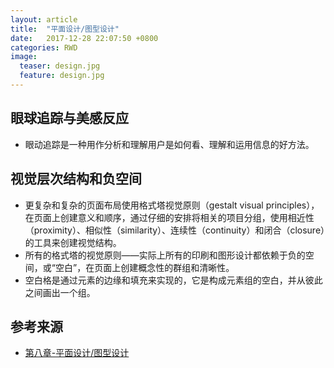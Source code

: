 ```yaml
---
layout: article
title:  "平面设计/图型设计"
date:   2017-12-28 22:07:50 +0800
categories: RWD
image:
  teaser: design.jpg
  feature: design.jpg
---
```


## 眼球追踪与美感反应
* 眼动追踪是一种用作分析和理解用户是如何看、理解和运用信息的好方法。

## 视觉层次结构和负空间
* 更复杂和复杂的页面布局使用格式塔视觉原则（gestalt visual principles），在页面上创建意义和顺序，通过仔细的安排将相关的项目分组，使用相近性（proximity）、相似性（similarity）、连续性（continuity）和闭合（closure）的工具来创建视觉结构。
* 所有的格式塔的视觉原则——实际上所有的印刷和图形设计都依赖于负的空间，或“空白”，在页面上创建概念性的群组和清晰性。
* 空白格是通过元素的边缘和填充来实现的，它是构成元素组的空白，并从彼此之间画出一个组。


## 参考来源
* [第八章-平面设计/图型设计](https://note.youdao.com/share/?token=B6739B30BC5D492892F811D0BEA515A3&gid=64410216#/)
